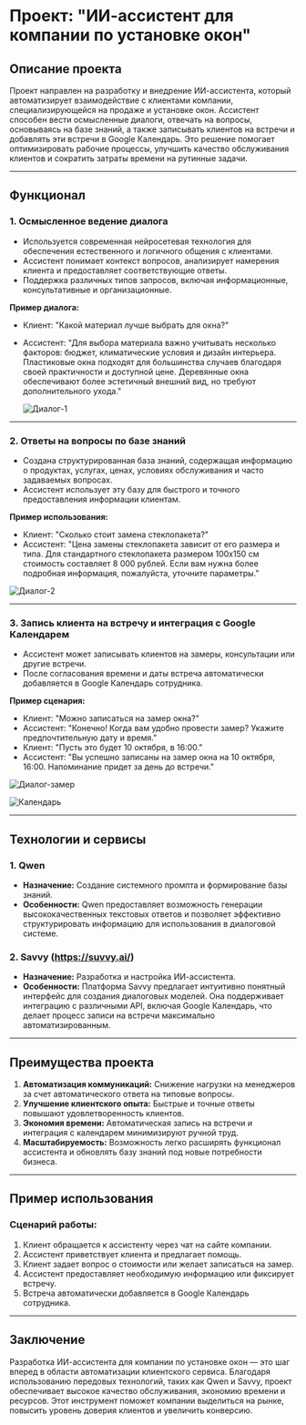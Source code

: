 # Проект: "ИИ-ассистент для компании по установке окон"

## Описание проекта

Проект направлен на разработку и внедрение ИИ-ассистента, который автоматизирует взаимодействие с клиентами компании, специализирующейся на продаже и установке окон. Ассистент способен вести осмысленные диалоги, отвечать на вопросы, основываясь на базе знаний, а также записывать клиентов на встречи и добавлять эти встречи в Google Календарь. Это решение помогает оптимизировать рабочие процессы, улучшить качество обслуживания клиентов и сократить затраты времени на рутинные задачи.

---

## Функционал

### 1. **Осмысленное ведение диалога**
   - Используется современная нейросетевая технология для обеспечения естественного и логичного общения с клиентами.
   - Ассистент понимает контекст вопросов, анализирует намерения клиента и предоставляет соответствующие ответы.
   - Поддержка различных типов запросов, включая информационные, консультативные и организационные.

**Пример диалога:**
- Клиент: "Какой материал лучше выбрать для окна?"
- Ассистент: "Для выбора материала важно учитывать несколько факторов: бюджет, климатические условия и дизайн интерьера. Пластиковые окна подходят для большинства случаев благодаря своей практичности и доступной цене. Деревянные окна обеспечивают более эстетичный внешний вид, но требуют дополнительного ухода."

  ![Диалог-1]([https://example.com/image.png](https://github.com/Vgoroveckiy/AI_People-Window-bot/blob/main/dialog-1.png?raw=true))

---

### 2. **Ответы на вопросы по базе знаний**
   - Создана структурированная база знаний, содержащая информацию о продуктах, услугах, ценах, условиях обслуживания и часто задаваемых вопросах.
   - Ассистент использует эту базу для быстрого и точного предоставления информации клиентам.

**Пример использования:**
- Клиент: "Сколько стоит замена стеклопакета?"
- Ассистент: "Цена замены стеклопакета зависит от его размера и типа. Для стандартного стеклопакета размером 100x150 см стоимость составляет 8 000 рублей. Если вам нужна более подробная информация, пожалуйста, уточните параметры."

 ![Диалог-2]([https://example.com/image.png](https://github.com/Vgoroveckiy/AI_People-Window-bot/blob/main/dialog-2.png?raw=true))

---

### 3. **Запись клиента на встречу и интеграция с Google Календарем**
   - Ассистент может записывать клиентов на замеры, консультации или другие встречи.
   - После согласования времени и даты встреча автоматически добавляется в Google Календарь сотрудника.

**Пример сценария:**
- Клиент: "Можно записаться на замер окна?"
- Ассистент: "Конечно! Когда вам удобно провести замер? Укажите предпочтительную дату и время."
- Клиент: "Пусть это будет 10 октября, в 16:00."
- Ассистент: "Вы успешно записаны на замер окна на 10 октября, 16:00. Напоминание придет за день до встречи."

 ![Диалог-замер]([https://example.com/image.png](https://github.com/Vgoroveckiy/AI_People-Window-bot/blob/main/zamer.png?raw=true))

 ![Календарь]([https://example.com/image.png](https://github.com/Vgoroveckiy/AI_People-Window-bot/blob/main/calendar.png?raw=true))

---

## Технологии и сервисы

### 1. **Qwen**
   - **Назначение:** Создание системного промпта и формирование базы знаний.
   - **Особенности:** Qwen предоставляет возможность генерации высококачественных текстовых ответов и позволяет эффективно структурировать информацию для использования в диалоговой системе.

### 2. **Savvy (https://suvvy.ai/)**
   - **Назначение:** Разработка и настройка ИИ-ассистента.
   - **Особенности:** Платформа Savvy предлагает интуитивно понятный интерфейс для создания диалоговых моделей. Она поддерживает интеграцию с различными API, включая Google Календарь, что делает процесс записи на встречи максимально автоматизированным.

---

## Преимущества проекта

1. **Автоматизация коммуникаций:** Снижение нагрузки на менеджеров за счет автоматического ответа на типовые вопросы.
2. **Улучшение клиентского опыта:** Быстрые и точные ответы повышают удовлетворенность клиентов.
3. **Экономия времени:** Автоматическая запись на встречи и интеграция с календарем минимизируют ручной труд.
4. **Масштабируемость:** Возможность легко расширять функционал ассистента и обновлять базу знаний под новые потребности бизнеса.

---

## Пример использования

### Сценарий работы:
1. Клиент обращается к ассистенту через чат на сайте компании.
2. Ассистент приветствует клиента и предлагает помощь.
3. Клиент задает вопрос о стоимости или желает записаться на замер.
4. Ассистент предоставляет необходимую информацию или фиксирует встречу.
5. Встреча автоматически добавляется в Google Календарь сотрудника.

---

## Заключение

Разработка ИИ-ассистента для компании по установке окон — это шаг вперед в области автоматизации клиентского сервиса. Благодаря использованию передовых технологий, таких как Qwen и Savvy, проект обеспечивает высокое качество обслуживания, экономию времени и ресурсов. Этот инструмент поможет компании выделиться на рынке, повысить уровень доверия клиентов и увеличить конверсию.

